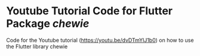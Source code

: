 # Youtube Tutorial Code for Flutter Package *chewie*
Code for the Youtube tutorial (https://youtu.be/dvDTmYlJ1b0) on how to use the Flutter library chewie
